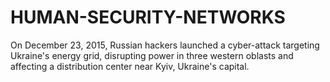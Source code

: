 # HUMAN-SECURITY-NETWORKS
On December 23, 2015, Russian hackers launched a cyber-attack targeting Ukraine's energy grid, disrupting power in three western oblasts and affecting a distribution center near Kyiv, Ukraine's capital.
